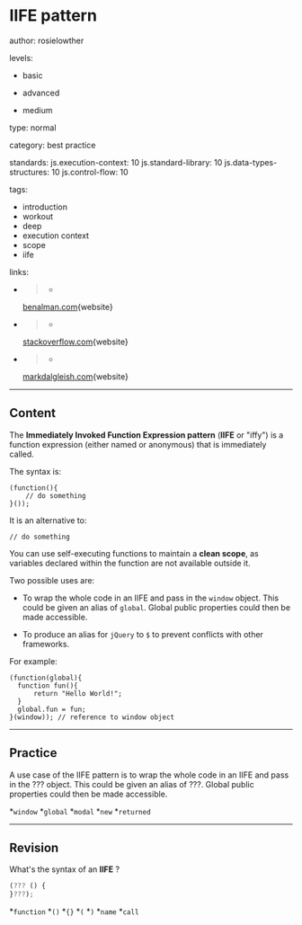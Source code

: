 # IIFE pattern
author: rosielowther

levels:

  - basic

  - advanced

  - medium

type: normal

category: best practice

standards:
  js.execution-context: 10
  js.standard-library: 10
  js.data-types-structures: 10
  js.control-flow: 10

tags:
  - introduction
  - workout
  - deep
  - execution context
  - scope
  - iife

links:

  - >-
    [benalman.com](http://benalman.com/news/2010/11/immediately-invoked-function-expression/){website}

  - >-
    [stackoverflow.com](http://stackoverflow.com/questions/592396/what-is-the-purpose-of-a-self-executing-function-in-javascript){website}

  - >-
    [markdalgleish.com](http://markdalgleish.com/2011/03/self-executing-anonymous-functions/){website}

---
## Content

The **Immediately Invoked Function Expression pattern** (**IIFE** or "iffy") is a function expression (either named or anonymous) that is immediately called.

The syntax is:
```
(function(){
    // do something
}());
```
It is an alternative to:
```
// do something
```
You can use self-executing functions to maintain a **clean scope**, as variables declared within the function are not available outside it.

Two possible uses are:

* To wrap the whole code in an IIFE and pass in the `window` object. This could be given an alias of `global`. Global public properties could then be made accessible.

* To produce an alias for `jQuery` to `$` to prevent conflicts with other frameworks.

For example:

```
(function(global){
  function fun(){
      return "Hello World!";
  }
  global.fun = fun;
}(window)); // reference to window object
```

---
## Practice

A use case of the IIFE pattern is to wrap the whole code in an IIFE and pass in the ??? object. This could be given an alias of ???. Global public properties could then be made accessible.

*`window`
*`global`
*`modal`
*`new`
*`returned`

---
## Revision

What's the syntax of an **IIFE** ?

```javascript
(??? () {
}???);
```

*`function`
*`()`
*`{}`
*`(`
*`)`
*`name`
*`call`
